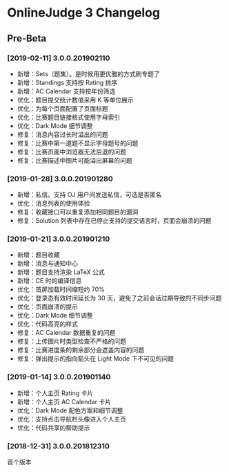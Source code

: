 # OnlineJudge 3 Changelog

## Pre-Beta

### [2019-02-11] 3.0.0.201902110

- 新增：Sets（题集）。是时候用更优雅的方式刷专题了
- 新增：Standings 支持按 Rating 排序
- 新增：AC Calendar 支持按年份筛选
- 优化：题目提交统计数值采用 K 等单位展示
- 优化：为每个页面配置了页面标题
- 优化：比赛题目链接格式使用字母索引
- 优化：Dark Mode 细节调整
- 修复：消息内容过长时溢出的问题
- 修复：比赛中第一道题不显示字母题号的问题
- 修复：比赛页面中浏览器无法后退的问题
- 修复：比赛描述中图片可能溢出屏幕的问题

### [2019-01-28] 3.0.0.201901280

- 新增：私信。支持 OJ 用户间发送私信，可选是否匿名
- 优化：消息列表的使用体验
- 修复：收藏接口可以重复添加相同题目的漏洞
- 修复：Solution 列表中存在已停止支持的提交语言时，页面会崩溃的问题

### [2019-01-21] 3.0.0.201901210

- 新增：题目收藏
- 新增：消息与通知中心
- 新增：题目支持渲染 LaTeX 公式
- 新增：CE 时的编译信息
- 优化：首屏加载时间缩短约 70%
- 优化：登录态有效时间延长为 30 天，避免了之前会话过期导致的不同步问题
- 优化：页面崩溃的提示
- 优化：Dark Mode 细节调整
- 优化：代码高亮的样式
- 修复：AC Calendar 数据重复的问题
- 修复：上传图片时类型检查不严格的问题
- 修复：比赛进度条的剩余部分会遮盖内容的问题
- 修复：弹出提示的指向箭头在 Light Mode 下不可见的问题

### [2019-01-14] 3.0.0.201901140

- 新增：个人主页 Rating 卡片
- 新增：个人主页 AC Calendar 卡片
- 优化：Dark Mode 配色方案和细节调整
- 优化：支持点击导航栏头像进入个人主页
- 优化：代码共享的帮助提示

### [2018-12-31] 3.0.0.201812310

首个版本
